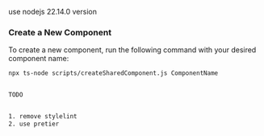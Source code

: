 use nodejs 22.14.0 version

### Create a New Component

To create a new component, run the following command with your desired component name:

```bash
npx ts-node scripts/createSharedComponent.js ComponentName


TODO


1. remove stylelint 
2. use pretier
